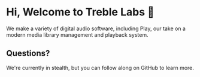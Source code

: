 # Hi, Welcome to Treble Labs :musical_keyboard:

We make a variety of digital audio software, including Play, our take on a modern media library management and playback system.

## Questions?

We're currently in stealth, but you can follow along on GitHub to learn more.